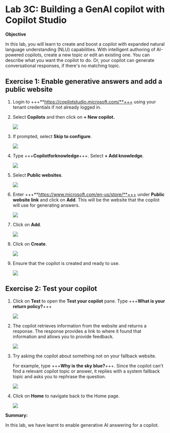 # **Lab 3C: Building a GenAI copilot with Copilot Studio**

**Objective**

In this lab, you will learn to create and boost a copilot with expanded
natural language understanding (NLU) capabilities. With intelligent
authoring of AI-powered copilots, create a new topic or edit an existing
one. You can describe what you want the copilot to do. Or, your copilot
can generate conversational responses, if there's no matching topic.

## **Exercise 1: Enable generative answers and add a public website**

1.  Login to
    +++**https://copilotstudio.microsoft.com/**+++
    using your tenant credentials if not already logged in.

2.  Select **Copilots** and then click on **+ New copilot.**

    ![](./media/image1.png)

3.  If prompted, select **Skip to configure**.

    ![](./media/image2.png)

4.  Type +++**Copilotforknowledge**+++. Select **+ Add knowledge**.

    ![](./media/image3.png)

5.  Select **Public websites**.

    ![](./media/image4.png)

6.  Enter +++**https://www.microsoft.com/en-us/store/**+++ under
    **Public website link** and click on **Add**. This will be the website that
    the copilot will use for generating answers.

    ![](./media/image13.png)

7.  Click on **Add**.

    ![](./media/image6.png)

8.  Click on **Create**.

    ![](./media/image7.png)

9.  Ensure that the copilot is created and ready to use.

    ![](./media/image8.png)

## **Exercise 2: Test your copilot**

1.  Click on **Test** to open the **Test your copilot** pane. Type
    +++**What is your return policy?**+++

    ![](./media/image9.png)

2.  The copilot retrieves information from the website and returns a
    response. The response provides a link to where it found that
    information and allows you to provide feedback.

    ![](./media/image10.png)

3.  Try asking the copilot about something not on your fallback website.

    For example, type +++**Why is the sky blue?**+++. Since the copilot
can't find a relevant copilot topic or answer, it replies with a system
fallback topic and asks you to rephrase the question.

    ![](./media/image11.png)

4.  Click on **Home** to navigate back to the Home page.

    ![](./media/image12.png)

**Summary:**

In this lab, we have learnt to enable generative AI answering for a
copilot.
